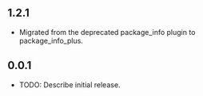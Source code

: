 ## 1.2.1

* Migrated from the deprecated package_info plugin to package_info_plus.

## 0.0.1

* TODO: Describe initial release.
